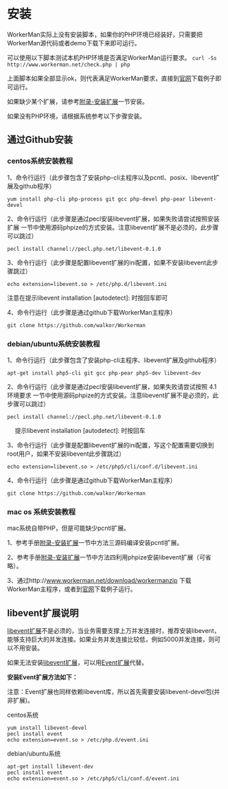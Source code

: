 # 安装
WorkerMan实际上没有安装脚本，如果你的PHP环境已经装好，只需要把WorkerMan源代码或者demo下载下来即可运行。


可以使用以下脚本测试本机PHP环境是否满足WorkerMan运行要求。
```curl -Ss http://www.workerman.net/check.php | php```

上面脚本如果全部显示ok，则代表满足WorkerMan要求，直接到[官网](http://www.workerman.net/)下载例子即可运行。

如果缺少某个扩展，请参考[附录-安装扩展](http://doc3.workerman.net/appendices/install-extension.html)一节安装。

如果没有PHP环境，请根据系统参考以下步骤安装。

## 通过Github安装

### centos系统安装教程

1、命令行运行（此步骤包含了安装php-cli主程序以及pcntl、posix、libevent扩展及github程序）
```shell
yum install php-cli php-process git gcc php-devel php-pear libevent-devel
```


2、命令行运行（此步骤是通过pecl安装libevent扩展，如果失败请尝试按照安装扩展 一节中使用源码phpize的方式安装。注意libevent扩展不是必须的，此步骤可以跳过）
```shell
pecl install channel://pecl.php.net/libevent-0.1.0
```


3、命令行运行（此步骤是配置libevent扩展的ini配置，如果不安装libevent此步骤跳过）
```shell
echo extension=libevent.so > /etc/php.d/libevent.ini
```
注意在提示libevent installation [autodetect]: 时按回车即可


4、命令行运行（此步骤是通过github下载WorkerMan主程序）
```shell
git clone https://github.com/walkor/Workerman
```

### debian/ubuntu系统安装教程

1、命令行运行（此步骤包含了安装php-cli主程序、libevent扩展及github程序）
```shell
apt-get install php5-cli git gcc php-pear php5-dev libevent-dev
```


2、命令行运行（此步骤是通过pecl安装libevent扩展，如果失败请尝试按照 4.1 环境要求 一节中使用源码phpize的方式安装。注意libevent扩展不是必须的，此步骤可以跳过）
```shell
pecl install channel://pecl.php.net/libevent-0.1.0
```
　  提示libevent installation [autodetect]: 时按回车


3、命令行运行（此步骤是配置libevent扩展的ini配置，写这个配置需要切换到root用户，如果不安装libevent此步骤跳过）
```shell
echo extension=libevent.so > /etc/php5/cli/conf.d/libevent.ini
```


4、命令行运行（此步骤是通过github下载WorkerMan主程序）
```shell
git clone https://github.com/walkor/Workerman
```

### mac os 系统安装教程
mac系统自带PHP，但是可能缺少pcntl扩展。

1、参考手册[附录-安装扩展](http://doc3.workerman.net/appendices/install-extension.html)一节中方法三源码编译安装pcntl扩展。

2、参考手册[附录-安装扩展](http://doc3.workerman.net/appendices/install-extension.html)一节中方法四利用phpize安装libevent扩展（可省略）。

3、通过http://www.workerman.net/download/workermanzip 下载WorkerMan主程序，或者到[官网](http://www.workerman.net/)下载例子运行。


## libevent扩展说明
[libevent扩展](http://php.net/manual/zh/book.libevent.php)不是必须的，当业务需要支撑上万并发连接时，推荐安装libevent，能够支持巨大的并发连接。如果业务并发连接比较低，例如5000并发连接，则可以不用安装。

如果无法安装[libevent扩展](http://php.net/manual/zh/book.libevent.php)，可以用[Event扩展](http://php.net/manual/zh/book.event.php)代替。

**安装Event扩展方法如下：**

注意：Event扩展也同样依赖libevent库，所以首先需要安装libevent-devel包(并非扩展)。

centos系统

```
yum install libevent-devel
pecl install event
echo extension=event.so > /etc/php.d/event.ini
```

debian/ubuntu系统

```
apt-get install libevent-dev
pecl install event
echo extension=event.so > /etc/php5/cli/conf.d/event.ini
```


